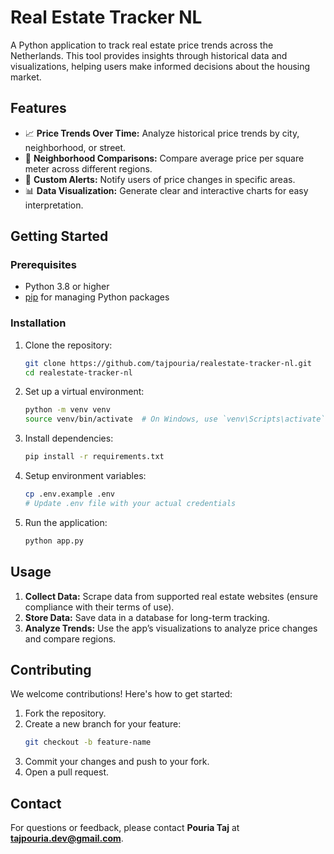 # Real Estate Tracker NL

A Python application to track real estate price trends across the Netherlands. This tool provides insights through historical data and visualizations, helping users make informed decisions about the housing market.

## Features

- 📈 **Price Trends Over Time:** Analyze historical price trends by city, neighborhood, or street.
- 🏡 **Neighborhood Comparisons:** Compare average price per square meter across different regions.
- 🔔 **Custom Alerts:** Notify users of price changes in specific areas.
- 📊 **Data Visualization:** Generate clear and interactive charts for easy interpretation.

## Getting Started

### Prerequisites

- Python 3.8 or higher
- [pip](https://pip.pypa.io/en/stable/installation/) for managing Python packages

### Installation

1. Clone the repository:

   ```bash
   git clone https://github.com/tajpouria/realestate-tracker-nl.git
   cd realestate-tracker-nl
   ```

2. Set up a virtual environment:
   ```bash
   python -m venv venv
   source venv/bin/activate  # On Windows, use `venv\Scripts\activate`
   ```
3. Install dependencies:

   ```bash
   pip install -r requirements.txt
   ```

4. Setup environment variables:

   ```bash
   cp .env.example .env
   # Update .env file with your actual credentials
   ```

5. Run the application:
   ```bash
   python app.py
   ```

## Usage

1. **Collect Data:** Scrape data from supported real estate websites (ensure compliance with their terms of use).
2. **Store Data:** Save data in a database for long-term tracking.
3. **Analyze Trends:** Use the app’s visualizations to analyze price changes and compare regions.

## Contributing

We welcome contributions! Here's how to get started:

1. Fork the repository.
2. Create a new branch for your feature:
   ```bash
   git checkout -b feature-name
   ```
3. Commit your changes and push to your fork.
4. Open a pull request.

## Contact

For questions or feedback, please contact **Pouria Taj** at **tajpouria.dev@gmail.com**.
